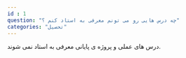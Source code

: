 ```yaml
---
id : 1
question: "چه درس هایی رو می تونم معرفی به استاد کنم ؟"
categories: "تحصیل"
---
```

درس های عملی و پروژه ی پایانی معرفی به استاد نمی شوند.